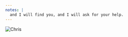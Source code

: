 ```yaml
---
notes: |
  and I will find you, and I will ask for your help.
---
```




![Chris](/images/taken.webp)
